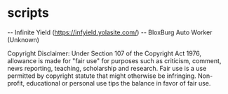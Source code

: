 # scripts

-- Infinite Yield (https://infyield.yolasite.com/)
-- BloxBurg Auto Worker (Unknown)

Copyright Disclaimer: Under Section 107 of the Copyright Act 1976, allowance is made for "fair use" for purposes such as criticism, comment, news reporting, teaching, scholarship and research. Fair use is a use permitted by copyright statute that might otherwise be infringing. Non-profit, educational or personal use tips the balance in favor of fair use.
